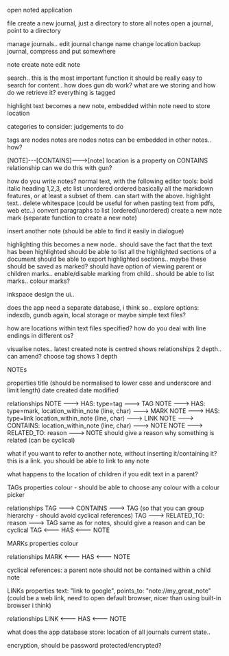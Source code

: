 
open noted application

file
  create a new journal, just a directory to store all notes
  open a journal, point to a directory

manage journals..
  edit journal
    change name
    change location
  backup journal, compress and put somewhere

note
  create note
  edit note

search..
this is the most important function
it should be really easy to search for content..
how does gun db work? what are we storing and how do we retrieve it?
everything is tagged

highlight text
becomes a new note, embedded within note
need to store location 

categories to consider:
judgements
to do

tags are nodes
notes are nodes
notes can be embedded in other notes.. how?

[NOTE]---[CONTAINS]--->[note]
location is a property on CONTAINS relationship
can we do this with gun?

how do you write notes?
normal text, with the following editor tools:
  bold
  italic
  heading 1,2,3, etc
  list 
    unordered
    ordered
  basically all the markdown features, or at least a subset of them. can start with the above.
  highlight text..
    delete whitespace (could be useful for when pasting text from pdfs, web etc..)
    convert paragraphs to list (ordered/unordered)
    create a new note
    mark (separate function to create a new note)

  insert
    another note (should be able to find it easily in dialogue)

highlighting
this becomes a new node.. should save the fact that the text has been highlighted
  should be able to list all the highlighted sections of a document
  should be able to export highlighted sections..
  maybe these should be saved as marked?
  should have option of viewing parent or children marks..
    enable/disable marking from child..
  should be able to list marks..
  colour marks?

inkspace design the ui..

does the app need a separate database, i think so.. explore options: indexdb, gundb again, local storage or maybe simple text files?

how are locations within text files specified?
how do you deal with line endings in different os?

visualise notes..
latest created note is centred
shows relationships 2 depth.. can amend?
choose tag
  shows 1 depth 


NOTEs

properties
  title (should be normalised to lower case and underscore and limit length)
  date created
  date modified

relationships
  NOTE ---> HAS: type=tag ---> TAG
  NOTE ---> HAS: type=mark, location_within_note (line, char) ---> MARK
  NOTE ---> HAS: type=link location_within_note (line, char) ---> LINK
  NOTE ---> CONTAINS: location_within_note (line, char) ---> NOTE
  NOTE ---> RELATED_TO: reason ---> NOTE should give a reason why something is related (can be cyclical)

what if you want to refer to another note, without inserting it/containing it?
this is a link. you should be able to link to any note

what happens to the location of children if you edit text in a parent?

TAGs
properties
  colour - should be able to choose any colour with a colour picker

relationships
  TAG ---> CONTAINS ---> TAG (so that you can group hierarchy - should avoid cyclical references)
  TAG ---> RELATED_TO: reason ---> TAG same as for notes, should give a reason and can be cyclical
  TAG <--- HAS <--- NOTE

MARKs
properties
  colour

relationships
  MARK <--- HAS <--- NOTE

cyclical references:
 a parent note should not be contained within a child note

LINKs
properties
  text: "link to google",
  points_to: "note://my_great_note" (could be a web link, need to open default browser, nicer than using built-in browser i think)

relationships
  LINK <--- HAS <--- NOTE


what does the app database store:
location of all journals
current state..

encryption, should be password protected/encrypted?